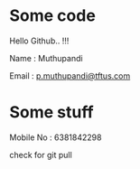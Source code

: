 # Some code

Hello Github.. !!!

Name : Muthupandi

Email : p.muthupandi@tftus.com

# Some stuff

Mobile No : 6381842298

check for git pull
